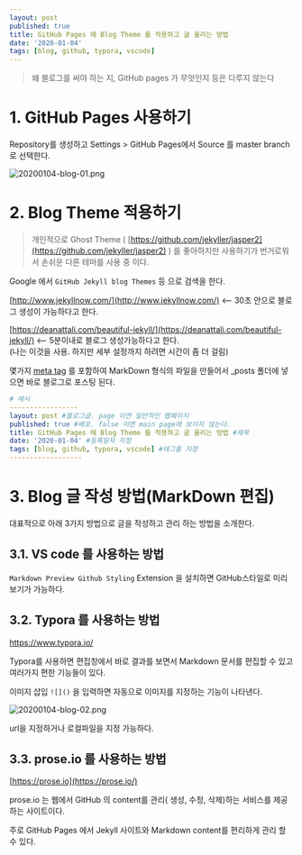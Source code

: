 ```yaml
---
layout: post
published: true
title: GitHub Pages 에 Blog Theme 를 적용하고 글 올리는 방법
date: '2020-01-04'
tags: [blog, github, typora, vscode]
---
```


> 왜 블로그를 써야 하는 지, GitHub pages 가 무엇인지 등은 다루지 않는다



# 1. GitHub Pages 사용하기

Repository를 생성하고 Settings > GitHub Pages에서 Source 를 master branch로 선택한다.

![20200104-blog-01.png](https://cjred.net/img/blog/20200104-blog-01.png)



# 2. Blog Theme 적용하기

> 개인적으로 Ghost Theme ( [https://github.com/jekyller/jasper2](https://github.com/jekyller/jasper2) ) 를 좋아하지만 사용하기가 번거로워서 손쉬운 다른 테마를 사용 중 이다.

Google 에서 `GitHub Jekyll blog Themes` 등 으로 검색을 한다.  

[http://www.jekyllnow.com/](http://www.jekyllnow.com/) <-- 30초 안으로 블로그 생성이 가능하다고 한다.

[https://deanattali.com/beautiful-jekyll/](https://deanattali.com/beautiful-jekyll/) <-- 5분이내로 블로그 생성가능하다고 한다.  
(나는 이것을 사용. 하지만 세부 설정까지 하려면 시간이 좀 더 걸림)



몇가지 [meta tag](https://github.com/daattali/beautiful-jekyll#yaml-front-matter-parameters) 를 포함하여 MarkDown 형식의 파일을 만들어서 _posts 폴더에 넣으면 바로 블로그로 포스팅 된다.

```yaml
# 예시
-----------------
layout: post #블로그글. page 이면 일반적인 웹페이지
published: true #배포. false 이면 main page에 보이지 않는다.
title: GitHub Pages 에 Blog Theme 를 적용하고 글 올리는 방법 #제목
date: '2020-01-04' #등록일자 지정
tags: [blog, github, typora, vscode] #테그를 지정
------------------
```



# 3. Blog 글 작성 방법(MarkDown 편집)

대표적으로 아래 3가지 방법으로 글을 작성하고 관리 하는 방법을 소개한다.



## 3.1. VS code 를 사용하는 방법

`Markdown Preview Github Styling` Extension 을 설치하면 GitHub스타일로 미리보기가 가능하다.



## 3.2. Typora 를 사용하는 방법

https://www.typora.io/

Typora를 사용하면 편집창에서 바로 결과를 보면서 Markdown 문서를 편집할 수 있고 여러가지 편한 기능들이 있다.

이미지 삽입 `![]()` 을 입력하면 자동으로 이미지를 지정하는 기능이 나타낸다.

![20200104-blog-02.png](https://cjred.net/img/blog/20200104-blog-02.png)

url을 지정하거나 로컬파일을 지정 가능하다.



## 3.3. prose.io 를 사용하는 방법
[https://prose.io](https://prose.io/)

prose.io 는 웹에서 GitHub 의 content를 관리( 생성, 수정, 삭제)하는 서비스를 제공하는 사이트이다.

주로 GitHub Pages 에서 Jekyll 사이트와 Markdown content를 편리하게 관리 할 수 있다.


